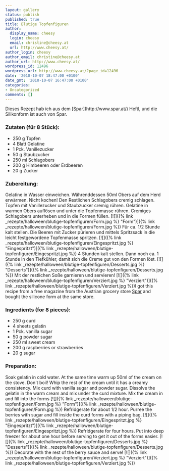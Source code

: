 ```yaml
---
layout: gallery
status: publish
published: true
title: Blutige Topfenfiguren
author:
  display_name: cheesy
  login: cheesy
  email: christine@cheesy.at
  url: http://www.cheesy.at/
author_login: cheesy
author_email: christine@cheesy.at
author_url: http://www.cheesy.at/
wordpress_id: 12496
wordpress_url: http://www.cheesy.at/?page_id=12496
date: '2010-10-07 18:47:00 +0100'
date_gmt: '2010-10-07 16:47:00 +0100'
categories:
- Uncategorized
comments: []
---
```

<!--:de-->Dieses Rezept hab ich aus dem [Spar](http://www.spar.at/) Heftl, und die Silikonform ist auch von Spar.
### Zutaten (für 8 Stück):
- 250 g Topfen
- 4 Blatt Gelatine
- 1 Pck. Vanillezucker
- 50 g Staubzucker
- 250 ml Schlagobers
- 200 g Himbeeren oder Erdbeeren
- 20 g Zucker
### Zubereitung:
Gelatine in Wasser einweichen. Währenddessen 50ml Obers auf dem Herd erwärmen. Nicht kochen! Den Restlichen Schlagobers cremig schlagen. Topfen mit Vanillezucker und Staubzucker cremig rühren. Gelatine in warmen Obers auflösen und unter die Topfenmasse rühren. Cremiges Schlagobers unterheben und in die Formen füllen.
[![]({% link _rezepte/halloween/blutige-topfenfiguren/Form.jpg %} "Form")]({% link _rezepte/halloween/blutige-topfenfiguren/Form.jpg %})
Für ca. 1/2 Stunde kalt stellen. Die Beeren mit Zucker pürieren und mittels Spritzsack in die leicht festgewordene Topfenmasse spritzen.
[![]({% link _rezepte/halloween/blutige-topfenfiguren/Eingespritzt.jpg %} "Eingespritzt")]({% link _rezepte/halloween/blutige-topfenfiguren/Eingespritzt.jpg %})
4 Stunden kalt stellen. Dann noch ca. 1 Stunde in den Tiefkühler, damit sich die Creme gut von den Formen löst.
[![]({% link _rezepte/halloween/blutige-topfenfiguren/Desserts.jpg %} "Desserts")]({% link _rezepte/halloween/blutige-topfenfiguren/Desserts.jpg %})
Mit der restlichen Soße garnieren und servieren!
[![]({% link _rezepte/halloween/blutige-topfenfiguren/Verziert.jpg %} "Verziert")]({% link _rezepte/halloween/blutige-topfenfiguren/Verziert.jpg %})<!--:--><!--:en-->I got this recipe from a free magazine from the Austrian grocery store [Spar](http://www.spar.at/) and bought the silicone form at the same store.
### Ingredients (for 8 pieces):
- 250 g curd
- 4 sheets gelatin
- 1 Pck. vanilla sugar
- 50 g powder sugar
- 250 ml sweet cream
- 200 g raspberries or strawberries
- 20 g sugar
### Preparation:
Soak gelatin in cold water. At the same time warm up 50ml of the cream on the stove. Don't boil! Whip the rest of the cream until it has a creamy consistency. Mix curd with vanilla sugar and powder sugar. Dissolve the gelatin in the warm cream and mix under the curd mixture. Mix the cream in and fill into the forms
[![]({% link _rezepte/halloween/blutige-topfenfiguren/Form.jpg %} "Form")]({% link _rezepte/halloween/blutige-topfenfiguren/Form.jpg %})
Refridgerate for about 1/2 hour. Purree the berries with sugar and fill inside the curd forms with a piping bag.
[![]({% link _rezepte/halloween/blutige-topfenfiguren/Eingespritzt.jpg %} "Eingespritzt")]({% link _rezepte/halloween/blutige-topfenfiguren/Eingespritzt.jpg %})
Refridgerate for four hours. Put into deep freezer for about one hour before serving to get it out of the forms easier.
[![]({% link _rezepte/halloween/blutige-topfenfiguren/Desserts.jpg %} "Desserts")]({% link _rezepte/halloween/blutige-topfenfiguren/Desserts.jpg %})
Decorate with the rest of the berry sauce and serve!
[![]({% link _rezepte/halloween/blutige-topfenfiguren/Verziert.jpg %} "Verziert")]({% link _rezepte/halloween/blutige-topfenfiguren/Verziert.jpg %})<!--:-->
